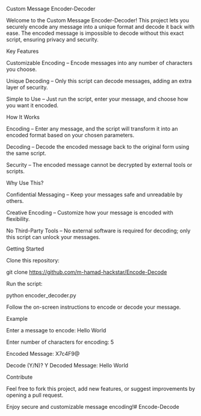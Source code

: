Custom Message Encoder-Decoder

Welcome to the Custom Message Encoder-Decoder! This project lets you securely encode any message into a unique format and decode it back with ease. The encoded message is impossible to decode without this exact script, ensuring privacy and security.

Key Features

Customizable Encoding – Encode messages into any number of characters you choose.

Unique Decoding – Only this script can decode messages, adding an extra layer of security.

Simple to Use – Just run the script, enter your message, and choose how you want it encoded.

How It Works

Encoding – Enter any message, and the script will transform it into an encoded format based on your chosen parameters.

Decoding – Decode the encoded message back to the original form using the same script.

Security – The encoded message cannot be decrypted by external tools or scripts.

Why Use This?

Confidential Messaging – Keep your messages safe and unreadable by others.

Creative Encoding – Customize how your message is encoded with flexibility.

No Third-Party Tools – No external software is required for decoding; only this script can unlock your messages.

Getting Started

Clone this repository:

git clone https://github.com/m-hamad-hackstar/Encode-Decode

Run the script:

python encoder_decoder.py

Follow the on-screen instructions to encode or decode your message.

Example

Enter a message to encode: Hello World

Enter number of characters for encoding: 5

Encoded Message: X7c4F9@

Decode (Y/N)? Y
Decoded Message: Hello World


Contribute

Feel free to fork this project, add new features, or suggest improvements by opening a pull request.

Enjoy secure and customizable message encoding!# Encode-Decode

